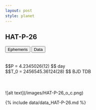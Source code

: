 ```yaml
---
layout: post
style: planet
---
```

<script src="../js/planets.js"></script>

## HAT-P-26

<!-- Tab links -->
<div class="tab">
<button class="tablinks" onclick="openCity(event, 'Ephemeris')">Ephemeris</button>
<button class="tablinks" onclick="openCity(event, 'Data')">Data</button>
</div>

<!-- Tab content -->
<div id="Ephemeris" class="tabcontent" markdown="1">
<br/><br/>
$$P = 4.2345026(12) $$ day <br/>
$$T_0 = 2456545.36124(28) $$ BJD TDB
<br/><br/>
<br/><br/>
![alt text](/images/HAT-P-26_o_c.png)
</div>


<div id="Data" class="tabcontent" markdown="1">

{% include data/data_HAT-P-26.md %}

</div>

<script src="../js/tabs.js"></script>


